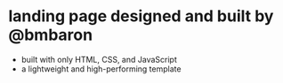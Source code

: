 # landing page designed and built by @bmbaron 

- built with only HTML, CSS, and JavaScript
- a lightweight and high-performing template
